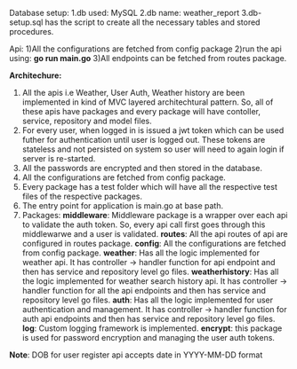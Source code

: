 Database setup:
1.db used: MySQL
2.db name: weather_report
3.db-setup.sql has the script to create all the necessary tables and stored procedures.

Api:
1)All the configurations are fetched from config package
2)run the api using: **go run main.go**
3)All endpoints can be fetched from routes package.


**Architechure:**
1. All the apis i.e Weather, User Auth, Weather history are been implemented in kind of MVC layered architechtural pattern. So, all of these apis have packages and every package will have contoller, service, repository and model files.
3. For every user, when logged in is issued a jwt token which can be used futher for authentication until user is logged out. These tokens are stateless and not persisted on system so user will need to again login if server is re-started.
4. All the passwords are encrypted and then stored in the database. 
5. All the configurations are fetched from config package.
6. Every package has a test folder which will have all the respective test files of the respective packages.
7. The entry point for application is main.go at base path.
8. Packages:
   **middleware**: Middleware package is a wrapper over each api to validate the auth token. So, every api call first goes through this middlewarwe and a user is     validated.
   **routes**: All the api routes of api are configured in routes package.
   **config**:  All the configurations are fetched from config package.
   **weather**: Has all the logic implemented for weather api. It has controller -> handler function for api endpoint and then has service and repository level go files.
   **weatherhistory**: Has all the logic implemented for weather search history api. It has controller -> handler function for all the api endpoints and then has service and repository level go files.
   **auth**: Has all the logic implemented for user authentication and management. It has controller -> handler function for auth api endpoints and then has service and repository level go files.
   **log**: Custom logging framework is implemented.
   **encrypt**: this package is used for password encryption and managing the user auth tokens.

**Note**: DOB for user register api accepts date in YYYY-MM-DD format
